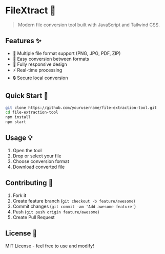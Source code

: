# FileXtract 🚀

> Modern file conversion tool built with JavaScript and Tailwind CSS.

## Features ✨

- 📁 Multiple file format support (PNG, JPG, PDF, ZIP)
- 🔄 Easy conversion between formats
- 📱 Fully responsive design
- ⚡ Real-time processing
- 🔒 Secure local conversion

## Quick Start 🎯

```bash
git clone https://github.com/yourusername/file-extraction-tool.git
cd file-extraction-tool
npm install
npm start
```

## Usage 💡

1. Open the tool
2. Drop or select your file
3. Choose conversion format
4. Download converted file

## Contributing 🤝

1. Fork it
2. Create feature branch (`git checkout -b feature/awesome`)
3. Commit changes (`git commit -am 'Add awesome feature'`)
4. Push (`git push origin feature/awesome`)
5. Create Pull Request

## License 📝

MIT License - feel free to use and modify!